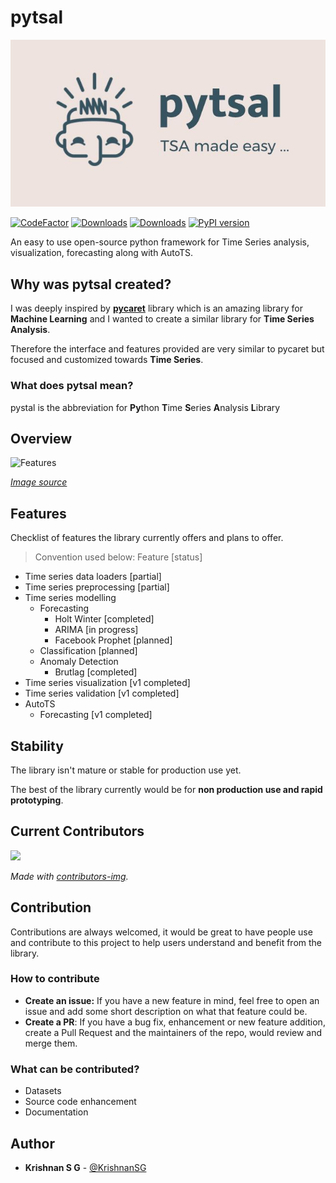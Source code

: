 # pytsal

![logo](https://raw.githubusercontent.com/KrishnanSG/pytsal/master/pytsal-logo.JPG)

[![CodeFactor](https://www.codefactor.io/repository/github/krishnansg/pytsal/badge)](https://www.codefactor.io/repository/github/krishnansg/pytsal) 
[![Downloads](https://pepy.tech/badge/pytsal)](https://pepy.tech/project/pytsal)
[![Downloads](https://pepy.tech/badge/pytsal/month)](https://pepy.tech/project/pytsal)
[![PyPI version](https://badge.fury.io/py/pytsal.svg)](https://pypi.org/project/pytsal)


An easy to use open-source python framework for Time Series analysis, visualization, forecasting along with AutoTS.

## Why was pytsal created?

I was deeply inspired by **[pycaret](https://github.com/pycaret/pycaret)**  library which is an amazing library for **Machine Learning** and I wanted to create a similar library for **Time Series Analysis**.

Therefore the interface and features provided are very similar to pycaret but focused and customized towards **Time Series**.

### What does pytsal mean?

pystal is the abbreviation for **Py**thon **T**ime **S**eries **A**nalysis **L**ibrary


## Overview

![Features](https://raw.githubusercontent.com/pycaret/pycaret/master/pycaret2-features.png)

*[Image source](https://raw.githubusercontent.com/pycaret/pycaret/master/pycaret2-features.png)*


## Features

Checklist of features the library currently offers and plans to offer.

> Convention used below: Feature [status]

- Time series data loaders [partial]
- Time series preprocessing [partial]
- Time series modelling
  - Forecasting
    - Holt Winter [completed]
    - ARIMA [in progress]
    - Facebook Prophet [planned]
  - Classification [planned]
  - Anomaly Detection
    - Brutlag [completed]
- Time series visualization [v1 completed]
- Time series validation [v1 completed]
- AutoTS
  - Forecasting [v1 completed]

## Stability

The library isn't mature or stable for production use yet. 

The best of the library currently would be for **non production use and rapid prototyping**.


## Current Contributors
<a href="https://github.com/KrishnanSG/pytsal/graphs/contributors">
  <img src="https://contrib.rocks/image?repo=KrishnanSG/pytsal" />
</a>

*Made with [contributors-img](https://contrib.rocks).*

## Contribution

Contributions are always welcomed, it would be great to have people use and contribute to this project to help users understand and benefit from the library.

### How to contribute
- **Create an issue:** If you have a new feature in mind, feel free to open an issue and add some short description on what that feature could be.
- **Create a PR**: If you have a bug fix, enhancement or new feature addition, create a Pull Request and the maintainers of the repo, would review and merge them.

### What can be contributed?
- Datasets
- Source code enhancement
- Documentation

## Author

* **Krishnan S G** - [@KrishnanSG](https://github.com/KrishnanSG)